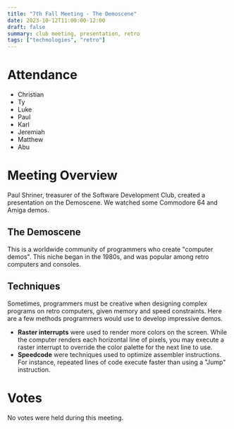 ```yaml
---
title: "7th Fall Meeting - The Demoscene"
date: 2023-10-12T11:00:00-12:00
draft: false
summary: club meeting, presentation, retro
tags: ["technologies", "retro"]
---
```


# Attendance
- Christian
- Ty
- Luke
- Paul
- Karl
- Jeremiah
- Matthew
- Abu

# Meeting Overview
Paul Shriner, treasurer of the Software Development Club, created a presentation on the Demoscene. We watched some Commodore 64 and Amiga demos.

## The Demoscene
This is a worldwide community of programmers who create "computer demos". This niche began in the 1980s, and was popular among retro computers and consoles.

## Techniques
Sometimes, programmers must be creative when designing complex programs on retro computers, given memory and speed constraints. Here are a few methods programmers would use to develop impressive demos.
- **Raster interrupts** were used to render more colors on the screen. While the computer renders each horizontal line of pixels, you may execute a raster interrupt to override the color palette for the next line to use.
- **Speedcode** were techniques used to optimize assembler instructions. For instance, repeated lines of code execute faster than using a "Jump" instruction.

# Votes
No votes were held during this meeting.